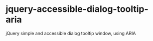 # jquery-accessible-dialog-tooltip-aria
jQuery simple and accessible dialog tooltip window, using ARIA
